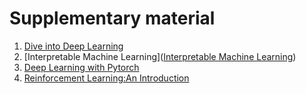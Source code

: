 # Supplementary material 

1. [Dive into Deep Learning](https://d2l.ai/)
2. [Interpretable Machine Learning]([Interpretable Machine Learning](https://christophm.github.io/interpretable-ml-book/))
3. [Deep Learning with Pytorch](https://isip.piconepress.com/courses/temple/ece_4822/resources/books/Deep-Learning-with-PyTorch.pdf)
4. [Reinforcement Learning:An Introduction](https://web.stanford.edu/class/psych209/Readings/SuttonBartoIPRLBook2ndEd.pdf)
